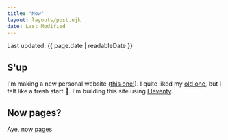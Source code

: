 ```yaml
---
title: "Now"
layout: layouts/post.njk
date: Last Modified
---
```


Last updated: <time datetime="{{ page.date | isoString }}">{{ page.date | readableDate }}</time>

## S'up

I'm making a new personal website ([this one!](https://github.com/bl-rd/bl-rd)). I quite liked my [old one](https://bl-rd.github.io/bl-rd-archive/), but I felt like a fresh start 🙂. I'm building this site using [Eleventy](https://www.11ty.dev/).

## Now pages?

Aye, [now pages](https://nownownow.com/about)